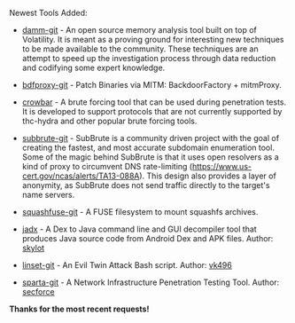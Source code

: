 Newest Tools Added:

* [damm-git](http://www.504ensics.com/tools/differential-analysis-of-malware-in-memory-damm/) - An open source memory analysis tool built on top of Volatility. It is meant as a proving ground for interesting new techniques to be made available to the community. These techniques are an attempt to speed up the investigation process through data reduction and codifying some expert knowledge.

* [bdfproxy-git](https://github.com/secretsquirrel/BDFProxy) - Patch Binaries via MITM: BackdoorFactory + mitmProxy. 

* [crowbar](https://github.com/galkan/crowbar) - A brute forcing tool that can be used during penetration tests. It is developed to support protocols that are not currently supported by thc-hydra and other popular brute forcing tools. 

* [subbrute-git](https://github.com/TheRook/subbrute) - SubBrute is a community driven project with the goal of creating the fastest, and most accurate subdomain enumeration tool. Some of the magic behind SubBrute is that it uses open resolvers as a kind of proxy to circumvent DNS rate-limiting (https://www.us-cert.gov/ncas/alerts/TA13-088A). This design also provides a layer of anonymity, as SubBrute does not send traffic directly to the target's name servers.

* [squashfuse-git](https://github.com/vasi/squashfuse) - A FUSE filesystem to mount squashfs archives.

* [jadx](https://github.com/skylot/jadx) - A Dex to Java command line and GUI decompiler tool that produces Java source code from Android Dex and APK files. Author: [skylot](https://twitter.com/skylot)

* [linset-git](https://github.com/vk496/linset) - An Evil Twin Attack Bash script. Author: [vk496](https://twitter.com/vk496)

* [sparta-git](https://github.com/secforce/sparta.git) - A Network Infrastructure Penetration Testing Tool. Author: [secforce](https://twitter.com/SECFORCE_LTD)

**Thanks for the most recent requests!**

